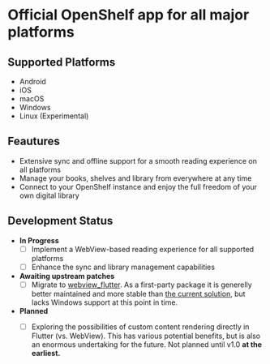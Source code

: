 # Official OpenShelf app for all major platforms 

## Supported Platforms
- Android
- iOS
- macOS
- Windows
- Linux (Experimental)

## Feautures
- Extensive sync and offline support for a smooth reading experience on all platforms
- Manage your books, shelves and library from everywhere at any time
- Connect to your OpenShelf instance and enjoy the full freedom of your own digital library

## Development Status
- **In Progress**
  - [ ] Implement a WebView-based reading experience for all supported platforms
  - [ ] Enhance the sync and library management capabilities
- **Awaiting upstream patches**
  - [ ] Migrate to [webview_flutter](https://pub.dev/packages/webview_flutter). As a first-party package it is generelly better maintained and more stable than [the current solution](https://pub.dev/packages/flutter_inappwebview), but lacks Windows support at this point in time.
- **Planned**
  - [ ] Exploring the possibilities of custom content rendering directly in Flutter (vs. WebView). This has various potential benefits, but is also an enormous undertaking for the future. Not planned until v1.0 **at the earliest.**
  
